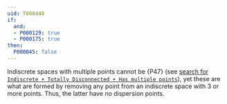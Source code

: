 ```yaml
---
uid: T000448
if:
  and:
  - P000129: true
  - P000175: true
then:
  P000045: false
---
```


Indiscrete spaces with multiple points cannot be {P47} (see [search for `Indiscrete + Totally Disconnected + Has multiple points`](https://topology.pi-base.org/spaces?q=Indiscrete+%2B+Totally+Disconnected+%2B+Cardinality+%24%5Cgeq+2%24)), yet these are what are formed by removing any point from an indiscrete space with 3 or more points. Thus, the latter have no dispersion points.
